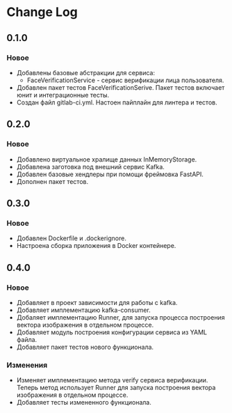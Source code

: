 # Change Log

## 0.1.0

### Новое

- Добавлены базовые абстракции для сервиса:
    - FaceVerificationService - сервис верификации лица пользователя.
- Добавлен пакет тестов FaceVerificationSerive. Пакет тестов включает юнит и интеграционные тесты.
- Создан файл gitlab-ci.yml. Настоен пайплайн для линтера и тестов.

## 0.2.0

### Новое

- Добавлено виртуальное хралище данных InMemoryStorage.
- Добавлена заготовка под внешний сервис Kafka.
- Добавлен базовые хендлеры при помощи фреймовка FastAPI.
- Дополнен пакет тестов.

## 0.3.0

### Новое

- Добавлен Dockerfile и .dockerignore.
- Настроена сборка приложения в Docker контейнере.

## 0.4.0

### Новое

- Добавляет в проект зависимости для работы с kafka.
- Добавляет имплементацию kafka-consumer.
- Добаляет имплементацию Runner, для запуска процесса построения вектора изображения в отдельном процессе.
- Добавляет модуль построения конфигурации сервиса из YAML файла.
- Добавляет пакет тестов нового функционала.

### Изменения

- Изменяет имплементацию метода verify сервиса верификации. Теперь метод использует Runner для запуска построения вектора изображения в отдельном процессе.
- Добавляет тесты измененного функционала.
